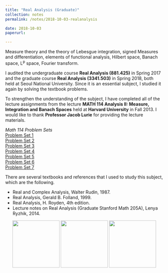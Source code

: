 ```yaml
---
title: "Real Analysis (Graduate)"
collection: notes
permalink: /notes/2018-10-03-realanalysis

date: 2018-10-03
paperurl:

---
```


Measure theory and the theory of Lebesgue integration, signed Measures and differentiation, elements of functional analysis, Hilbert space, Banach space, L<sup>p</sup> space, Fourier transform.  

I audited the undergraduate course **Real Analysis (881.425)** in Spring 2017 and the graduate course **Real Analysis (3341.503)** in Spring 2018, both held at Seoul National University. Since it is an essential subject, I studied it again by solving the textbook problems.  

To strengthen the understanding of the subject, I have completed all of the lecture assignments from the lecture **MATH 114 Analysis II: Measure, Integration and Banach Spaces** held at **Harvard University** in Fall 2013. I would like to thank **Professor Jacob Lurie** for providing the lecture materials.  
  
*Math 114 Problem Sets*  
[Problem Set 1](http://austinyi.github.io/files/problemset1.pdf)  
[Problem Set 2](http://austinyi.github.io/files/problemset2.pdf)  
[Problem Set 3](http://austinyi.github.io/files/problemset3.pdf)  
[Problem Set 4](http://austinyi.github.io/files/problemset4.pdf)  
[Problem Set 5](http://austinyi.github.io/files/problemset5.pdf)  
[Problem Set 6](http://austinyi.github.io/files/problemset6.pdf)  
[Problem Set 7](http://austinyi.github.io/files/problemset7.pdf)  


There are several textbooks and references that I used to study this subject, which are the following.
* Real and Complex Analysis, Walter Rudin, 1987.
* Real Analysis, Gerald B. Folland, 1999.
* Real Analysis, H. Royden, 4th edition.
* Lecture notes on Real Analysis (Graduate Stanford Math 205A), Lenya Ryzhik, 2014.  

<p align="center">

  <img src="http://austinyi.github.io/images/rudin.jpg" style="width:150px;"/>  
  <img src="http://austinyi.github.io/images/folland.jpg" style="width:150px;"/>  
  <img src="http://austinyi.github.io/images/royden.jpg" style="width:150px;"/>  

</p>
